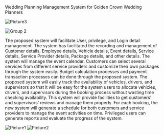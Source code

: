 Wedding Planning Management System for Golden Crown Wedding Planners

![Picture3](https://github.com/Induma-nadeeshani/Wedding-Planner/assets/66290152/efac34db-6d79-4ae9-9c4c-3a7bf0c6127d)

![Group 2](https://github.com/Induma-nadeeshani/Wedding-Planner/assets/66290152/e7ec63fb-5af4-46d6-93cf-35424f49d72e)


The proposed system will facilitate User, privilege, and Login detail management.
The system has facilitated the recording and management of Customer details, Employee details, Vehicle details, Event details, Service details, Service Provider details, Package details, and other details.
The system will manage the event calendar.
Customers can select several services from different service providers and customize their own packages through the system easily.
Budget calculation processes and payment transaction processes can be done through the proposed system. 
The proposed system will easily track the availability of vehicles, drivers, and supervisors so that it will be easy for the system users to allocate vehicles, drivers, and supervisors during the booking process without wasting time checking availability.
This system will provide facilities to get customers’ and supervisors’ reviews and manage them properly.
For each booking, the new system will generate a schedule for both customers and service providers to manage the event activities on time. Privileged users can generate reports and evaluate the progress of the system.


![Picture1](https://github.com/Induma-nadeeshani/Wedding-Planner/assets/66290152/78971e60-aa87-4a34-ac2f-994e97f26a92)
![Picture2](https://github.com/Induma-nadeeshani/Wedding-Planner/assets/66290152/be2198ac-2556-4991-8d45-f432c7cae84a)
